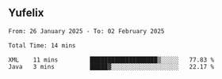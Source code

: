 ## Yufelix

<!--START_SECTION:waka-->

```txt
From: 26 January 2025 - To: 02 February 2025

Total Time: 14 mins

XML    11 mins         ███████████████████▒░░░░░   77.83 %
Java   3 mins          █████▓░░░░░░░░░░░░░░░░░░░   22.17 %
```

<!--END_SECTION:waka-->

